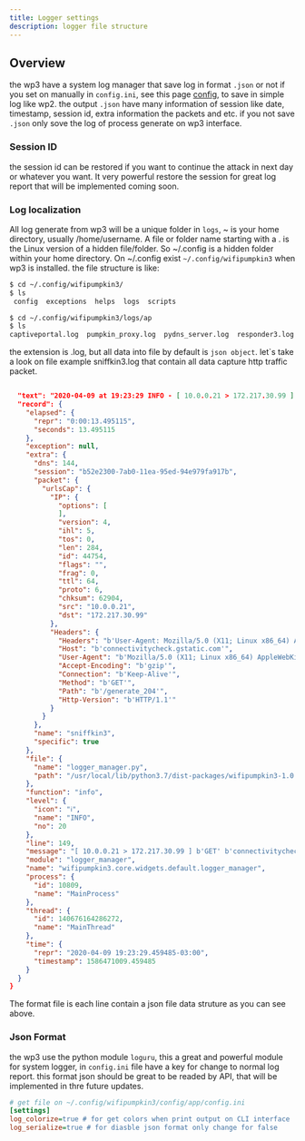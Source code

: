 ```yaml
---
title: Logger settings
description: logger file structure 
---
```


## Overview

the wp3 have a system log manager that save log in format `.json` or not if you set on manually in `config.ini`, see this page [config](configuration-file), to save in simple log like wp2. the output `.json` have many information of session like date, timestamp, session id, extra information the packets and etc. if you not save `.json` only sove the log of process generate on wp3 interface.

### Session ID

the session id can be restored if you want to continue the attack in next day or whatever you want. It very powerful restore the session for great log report that will be implemented coming soon.

### Log localization

All log generate from wp3 will be a unique folder in `logs`,  ~ is your home directory, usually /home/username. A file or folder name starting with a . is the Linux version of a hidden file/folder. So ~/.config is a hidden folder within your home directory. On ~/.config exist `~/.config/wifipumpkin3` when wp3 is installed. the file structure is like:

```bash
$ cd ~/.config/wifipumpkin3/
$ ls 
 config  exceptions  helps  logs  scripts
```

```bash
$ cd ~/.config/wifipumpkin3/logs/ap
$ ls
captiveportal.log  pumpkin_proxy.log  pydns_server.log  responder3.log  sniffkin3.log
```

the extension is .log, but all data into file by default is `json object`. let`s take a look on file example sniffkin3.log that contain all data capture http traffic packet.

```json

  "text": "2020-04-09 at 19:23:29 INFO - [ 10.0.0.21 > 172.217.30.99 ] b'GET' b'connectivitycheck.gstatic.com'b'/generate_204'\n",
  "record": {
    "elapsed": {
      "repr": "0:00:13.495115",
      "seconds": 13.495115
    },
    "exception": null,
    "extra": {
      "dns": 144,
      "session": "b52e2300-7ab0-11ea-95ed-94e979fa917b",
      "packet": {
        "urlsCap": {
          "IP": {
            "options": [
            ],
            "version": 4,
            "ihl": 5,
            "tos": 0,
            "len": 284,
            "id": 44754,
            "flags": "",
            "frag": 0,
            "ttl": 64,
            "proto": 6,
            "chksum": 62904,
            "src": "10.0.0.21",
            "dst": "172.217.30.99"
          },
          "Headers": {
            "Headers": "b'User-Agent: Mozilla/5.0 (X11; Linux x86_64) AppleWebKit/537.36 (KHTML, like Gecko) Chrome/60.0.3112.32 Safari/537.36\\r\\nHost: connectivitycheck.gstatic.com\\r\\nConnection: Keep-Alive\\r\\nAccept-Encoding: gzip'",
            "Host": "b'connectivitycheck.gstatic.com'",
            "User-Agent": "b'Mozilla/5.0 (X11; Linux x86_64) AppleWebKit/537.36 (KHTML, like Gecko) Chrome/60.0.3112.32 Safari/537.36'",
            "Accept-Encoding": "b'gzip'",
            "Connection": "b'Keep-Alive'",
            "Method": "b'GET'",
            "Path": "b'/generate_204'",
            "Http-Version": "b'HTTP/1.1'"
          }
        }
      },
      "name": "sniffkin3",
      "specific": true
    },
    "file": {
      "name": "logger_manager.py",
      "path": "/usr/local/lib/python3.7/dist-packages/wifipumpkin3-1.0.0-py3.7.egg/wifipumpkin3/core/widgets/default/logger_manager.py"
    },
    "function": "info",
    "level": {
      "icon": "ℹ️",
      "name": "INFO",
      "no": 20
    },
    "line": 149,
    "message": "[ 10.0.0.21 > 172.217.30.99 ] b'GET' b'connectivitycheck.gstatic.com'b'/generate_204'",
    "module": "logger_manager",
    "name": "wifipumpkin3.core.widgets.default.logger_manager",
    "process": {
      "id": 10809,
      "name": "MainProcess"
    },
    "thread": {
      "id": 140676164286272,
      "name": "MainThread"
    },
    "time": {
      "repr": "2020-04-09 19:23:29.459485-03:00",
      "timestamp": 1586471009.459485
    }
  }
}
```

The format file is each line contain a json file data struture as you can see above. 

### Json Format

the wp3 use the python module `loguru`, this a great and powerful module for system logger, in `config.ini` file have a key for change to normal log report. this format json should be great to be readed by API, that will be implemented in thre future updates. 

```ini
# get file on ~/.config/wifipumpkin3/config/app/config.ini
[settings]
log_colorize=true # for get colors when print output on CLI interface
log_serialize=true # for diasble json format only change for false
```




